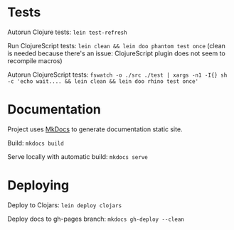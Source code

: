 # Tests

Autorun Clojure tests: `lein test-refresh`

Run ClojureScript tests: `lein clean && lein doo phantom test once`
(clean is needed because there's an issue: ClojureScript plugin does not seem to recompile macros)

Autorun ClojureScript tests: `fswatch -o ./src ./test | xargs -n1 -I{} sh -c 'echo wait.... && lein clean && lein doo rhino test once'`

# Documentation

Project uses [MkDocs](http://www.mkdocs.org/) to generate documentation static site.

Build: `mkdocs build`

Serve locally with automatic build: `mkdocs serve`

# Deploying

Deploy to Clojars: `lein deploy clojars`

Deploy docs to gh-pages branch: `mkdocs gh-deploy --clean`